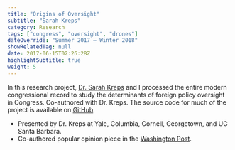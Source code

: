 ```yaml
---
title: "Origins of Oversight"
subtitle: "Sarah Kreps"
category: Research
tags: ["congress", "oversight", "drones"]
dateOverride: "Summer 2017 – Winter 2018"
showRelatedTag: null
date: 2017-06-15T02:26:28Z
highlightSubtitle: true
weight: 5
---
```


In this research project, [Dr. Sarah Kreps](https://en.wikipedia.org/wiki/Sarah_Kreps) and I processed the entire modern congressional record to study the determinants of foreign policy oversight in Congress. Co-authored with Dr. Kreps. The source code for much of the project is available on [GitHub](https://github.com/milesmcc/CongressionalDroneOversight).

- Presented by Dr. Kreps at Yale, Columbia, Cornell, Georgetown, and UC Santa Barbara.
- Co-authored popular opinion piece in the [Washington Post](https://www.washingtonpost.com/news/monkey-cage/wp/2017/08/24/congress-keeps-quiet-on-u-s-drone-policy-and-thats-a-big-problem/).
